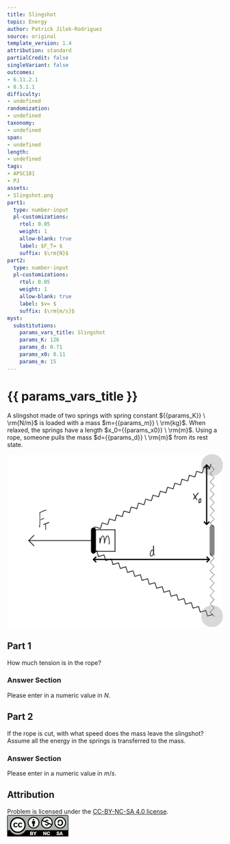```yaml
---
title: Slingshot
topic: Energy
author: Patrick Jilek-Rodriguez
source: original
template_version: 1.4
attribution: standard
partialCredit: false
singleVariant: false
outcomes:
- 6.11.2.1
- 8.5.1.1
difficulty:
- undefined
randomization:
- undefined
taxonomy:
- undefined
span:
- undefined
length:
- undefined
tags:
- APSC181
- PJ
assets:
- Slingshot.png
part1:
  type: number-input
  pl-customizations:
    rtol: 0.05
    weight: 1
    allow-blank: true
    label: $F_T= $
    suffix: $\rm{N}$
part2:
  type: number-input
  pl-customizations:
    rtol: 0.05
    weight: 1
    allow-blank: true
    label: $v= $
    suffix: $\rm{m/s}$
myst:
  substitutions:
    params_vars_title: Slingshot
    params_K: 126
    params_d: 0.71
    params_x0: 0.11
    params_m: 15
---
```

# {{ params_vars_title }}
A slingshot made of two springs with spring constant ${{params_K}} \ \rm{N/m}$ is loaded with a mass $m={{params_m}} \ \rm{kg}$.
When relaxed, the springs have a length $x_0={{params_x0}} \ \rm{m}$.
Using a rope, someone pulls the mass $d={{params_d}} \ \rm{m}$ from its rest state.

<img src="Slingshot.png" width=600 alt="Two springs are diagonally pulled back with a horizontal force that holds the center of the slingshot a distance d from its rest state." >

## Part 1

How much tension is in the rope?

### Answer Section

Please enter in a numeric value in $N$.

## Part 2

If the rope is cut, with what speed does the mass leave the slingshot?
Assume all the energy in the springs is transferred to the mass.

### Answer Section

Please enter in a numeric value in $m/s$.

## Attribution

Problem is licensed under the [CC-BY-NC-SA 4.0 license](https://creativecommons.org/licenses/by-nc-sa/4.0/).<br> ![The Creative Commons 4.0 license requiring attribution-BY, non-commercial-NC, and share-alike-SA license.](https://raw.githubusercontent.com/firasm/bits/master/by-nc-sa.png)